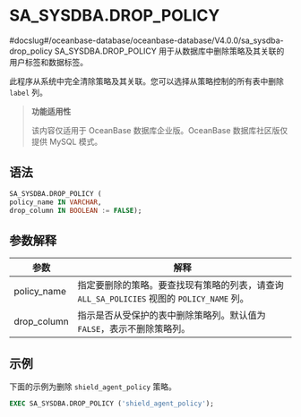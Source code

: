 SA_SYSDBA.DROP_POLICY 
==========================================
#docslug#/oceanbase-database/oceanbase-database/V4.0.0/sa_sysdba-drop_policy
SA_SYSDBA.DROP_POLICY 用于从数据库中删除策略及其关联的用户标签和数据标签。

此程序从系统中完全清除策略及其关联。您可以选择从策略控制的所有表中删除 `label` 列。

>**功能适用性**
>
>该内容仅适用于 OceanBase 数据库企业版。OceanBase 数据库社区版仅提供 MySQL 模式。

语法 
-----------

```sql
SA_SYSDBA.DROP_POLICY ( 
policy_name IN VARCHAR,
drop_column IN BOOLEAN := FALSE);
```



参数解释 
-------------



|   **参数**    |                           **解释**                            |
|-------------|-------------------------------------------------------------|
| policy_name | 指定要删除的策略。要查找现有策略的列表，请查询 `ALL_SA_POLICIES` 视图的 `POLICY_NAME` 列。 |
| drop_column | 指示是否从受保护的表中删除策略列。默认值为 `FALSE`，表示不删除策略列。                       |



示例 
-----------

下面的示例为删除 `shield_agent_policy` 策略。

```sql
EXEC SA_SYSDBA.DROP_POLICY ('shield_agent_policy');
```


